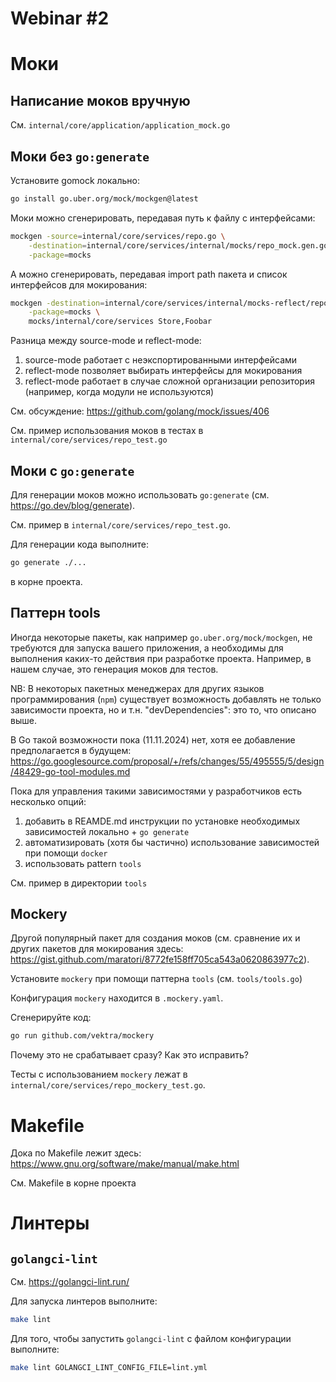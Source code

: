 # Webinar #2

# Моки

## Написание моков вручную

См. `internal/core/application/application_mock.go`

## Моки без `go:generate`

Установите gomock локально:

```bash
go install go.uber.org/mock/mockgen@latest
```

Моки можно сгенерировать, передавая путь к файлу с интерфейсами:

```bash
mockgen -source=internal/core/services/repo.go \
    -destination=internal/core/services/internal/mocks/repo_mock.gen.go \
    -package=mocks
```

А можно сгенерировать, передавая import path пакета и список интерфейсов для мокирования:

```bash
mockgen -destination=internal/core/services/internal/mocks-reflect/repo_mock.gen.go \
    -package=mocks \
    mocks/internal/core/services Store,Foobar
```

Разница между source-mode и reflect-mode:

1. source-mode работает с неэкспортированными интерфейсами
2. reflect-mode позволяет выбирать интерфейсы для мокирования
3. reflect-mode работает в случае сложной организации репозитория (например, когда модули не используются)

См. обсуждение: https://github.com/golang/mock/issues/406

См. пример использования моков в тестах в `internal/core/services/repo_test.go`

## Моки с `go:generate`

Для генерации моков можно использовать `go:generate` (см. https://go.dev/blog/generate).

См. пример в `internal/core/services/repo_test.go`.

Для генерации кода выполните:

```bash
go generate ./...
```

в корне проекта.

## Паттерн tools

Иногда некоторые пакеты, как например `go.uber.org/mock/mockgen`, не требуются для запуска вашего приложения, а необходимы для выполнения каких-то действия при разработке проекта. Например, в нашем случае, это генерация моков для тестов.

NB: В некоторых пакетных менеджерах для других языков программирования (`npm`) существует возможность добавлять не только зависимости проекта, но и т.н. "devDependencies": это то, что описано выше.

В Go такой возможности пока (11.11.2024) нет, хотя ее добавление предполагается в будущем: https://go.googlesource.com/proposal/+/refs/changes/55/495555/5/design/48429-go-tool-modules.md

Пока для управления такими зависимостями у разработчиков есть несколько опций:

1. добавить в REAMDE.md инструкции по установке необходимых зависимостей локально + `go generate`
2. автоматизировать (хотя бы частично) использование зависимоcтей при помощи `docker`
3. использовать pattern `tools`

См. пример в директории `tools`

## Mockery

Другой популярный пакет для создания моков (см. сравнение их и других пакетов для мокирования здесь: https://gist.github.com/maratori/8772fe158ff705ca543a0620863977c2).

Установите `mockery` при помощи паттерна `tools` (см. `tools/tools.go`)

Конфигурация `mockery` находится в `.mockery.yaml`.

Сгенерируйте код:

```bash
go run github.com/vektra/mockery
```

Почему это не срабатывает сразу? Как это исправить?

Тесты с использованием `mockery` лежат в `internal/core/services/repo_mockery_test.go`.

# Makefile

Дока по Makefile лежит здесь: https://www.gnu.org/software/make/manual/make.html

См. Makefile в корне проекта

# Линтеры

## `golangci-lint`

См. https://golangci-lint.run/

Для запуска линтеров выполните:

```bash
make lint
```

Для того, чтобы запустить `golangci-lint` с файлом конфигурации выполните:

```bash
make lint GOLANGCI_LINT_CONFIG_FILE=lint.yml 
```
